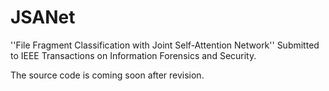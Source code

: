 # JSANet
''File Fragment Classification with Joint Self-Attention Network''
Submitted to IEEE Transactions on Information Forensics and Security.

The source code is coming soon after revision.
